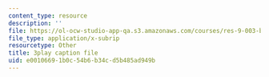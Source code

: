 ```yaml
---
content_type: resource
description: ''
file: https://ol-ocw-studio-app-qa.s3.amazonaws.com/courses/res-9-003-brains-minds-and-machines-summer-course-summer-2015/e00106691b0c54b6b34cd5b485ad949b_pquNMjlgPwI.vtt
file_type: application/x-subrip
resourcetype: Other
title: 3play caption file
uid: e0010669-1b0c-54b6-b34c-d5b485ad949b
---
```

